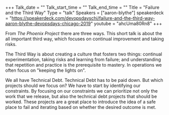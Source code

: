 +++
Talk_date = ""
Talk_start_time = ""
Talk_end_time = ""
Title = "Failure and the Third Way"
Type = "talk"
Speakers = ["aaron-blythe"]
speakerdeck = "https://speakerdeck.com/devopsdayschi/failure-and-the-third-way-aaron-blythe-devopsdays-chicago-2019"
youtube = "ahcUma80Rn8"
+++

From *The Phoenix Project* there are three ways.  This short talk is about the all important third way, which focuses on continual improvement and taking risks.

The Third Way is about creating a culture that fosters two things: continual experimentation, taking risks and learning from failure; and understanding that repetition and practice is the prerequisite to mastery.  In operations we often focus on "keeping the lights on".

We all have Technical Debt.  Technical Debt has to be paid down.  But which projects should we focus on?  We have to start by identifying our constraints.  By focusing on our constraints we can prioritize not only the work that we release, but also the technical debt projects that should be worked.  These projects are a great place to introduce the idea of a safe place to fail and iterating based on whether the desired outcome is met.
